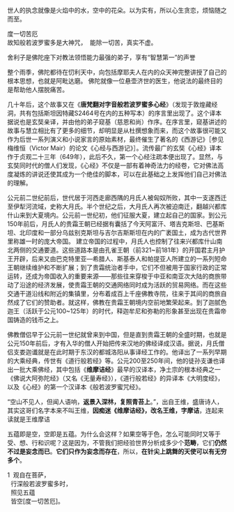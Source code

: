 

世人的执念就像是火焰中的水，空中的花朵。以为实有，所以心生贪恋，烦恼随之而至。

度一切苦厄  
故知般若波罗蜜多是大神咒，  能除一切苦，真实不虚。

舍利子是佛陀座下对教法领悟能力最强的弟子，享有“智慧第一”的声誉

整个雨季，佛陀都待在忉利天中，向包括摩耶夫人在内的众天神完整讲授了自己的根本思想，也就是阿毗达磨。
佛陀就像一位悬壶济世的医生，他说法的最终目的是帮助他人摆脱痛苦。


几十年后，这个故事又在《**唐梵翻对字音般若波罗蜜多心经**》（发现于敦煌藏经洞，共有包括斯坦因特藏S2464号在内的五种写本）的序言里出现了。这个译本据说也是玄奘亲译，并由他的弟子窥基（慈恩和尚）作序。在序言里，窥基讲述的故事与慧立相比有了更多的细节，却明显是从杜撰想象而来，而这个故事很可能又作为后世一系列演义和小说家言的原始素材，最终催生了著名的《西游记》［参见梅维恒（Victor Mair）的论文《心经与西游记》］。流传最广的玄奘《心经》译本作于贞观二十三年（649年），此后不久，第一个心经注疏本便出现了。显然，与玄奘同时代的僧人们发现，《心经》不仅是一部有着神奇法力的经卷，它对佛法高度凝炼的讲说还使其成为一个绝佳的脚本，可以在此基础之上发挥他们自己对佛法的理解。


公元前二世纪前后，世代居于河西走廊西隅的月氏人被匈奴所败，其中一支遂西迁至伊犁河流域，史称大月氏。半个世纪之后，大月氏人再次被迫南迁，翻越兴都库什山来到大夏境内。公元前一世纪初，他们征服大夏，建立起自己的国家。到公元150年前后，月氏人的贵霜王朝已经据有囊括了今天阿富汗、塔吉克斯坦、巴基斯坦、北印度和一部分乌兹别克斯坦与吉尔吉斯斯坦在内的广袤国土，成为古代世界里称雄一时的庞大帝国。
建立帝国的过程中，月氏人也控制了往来兴都库什山南北两侧的交通要道。这些道路本是由孔雀王朝（前321~前181年）的开国君主月护王开辟，后来又由巴克特里亚—希腊人、斯基泰人和帕提亚人所建立的一系列短命王朝继续维护和不断扩展；到了贵霜统治者手中，它们不但被用于国家行政的正常运转，还成为帝国收入的重要来源——那些往来穿梭于中亚和南亚次大陆的商旅带动了沿途的经济发展，使贵霜王朝的交通网络同时成为活跃的贸易网络。而在这些交通干道沿线和附近的集镇里，分布着成百上千座佛教寺院，往来于其间的商旅自然成了它们的赞助者。就这样，佛教在贵霜王朝境内空前地繁荣起来。到了迦腻色迦王（活跃于公元100~125年）的时代，释迦牟尼和弥勒的形象甚至出现在贵霜帝国铸造的钱币之上。


佛教僧侣早于公元前一世纪就曾来到中国，但是直到贵霜王朝的全盛时期，也就是公元150年前后，才有入华的僧人开始把传来汉地的佛经译成汉语。据说，月氏僧侣支娄迦谶就是在此时期于东汉的都城洛阳从事译经工作的。他译出了一系列早期的大乘经典，传世有《道行般若经》等。公元200至250年间，他的徒孙支谦也译出一批大乘佛经，其中包括《**维摩诘经**》最早的汉译本，净土宗的根本经典之一《佛说大阿弥陀经》（又名《无量寿经》），《道行般若经》的异译本《大明度经》，以及《心经》的第一个汉译本《般若波罗蜜咒经》。


“空山不见人，但闻人语响，**返景入深林，复照青苔上**。”，出自王维，盛唐诗人，其实这哥们名字本来不叫王维，**因痴迷《维摩诘经》，改名王维，字摩诘**，连起来读就是王维摩诘


五蕴即是空，空即是五蕴。为什么会这样？如果空等于色，怎么可能同时又等于受、想、行和识呢？这是因为，不管我们把经验世界分析成多少个**范畴**，它们**仍然不过是妄念而已**。**它们只作为妄念而存在**，所以，**在针尖上跳舞的天使可以有无穷多个**。

1  观自在菩萨，  
  行深般若波罗蜜多时，  
  照见五蕴  
  皆空[度一切苦厄]。  



